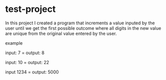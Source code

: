 # test-project

In this project I created a program that increments a value inputed by the user until we get the first possible outcome where all digits in the new value are unique from the original value entered by the user.

example 

input: 7 = output: 8

input: 10 = output: 22

input 1234 = output: 5000